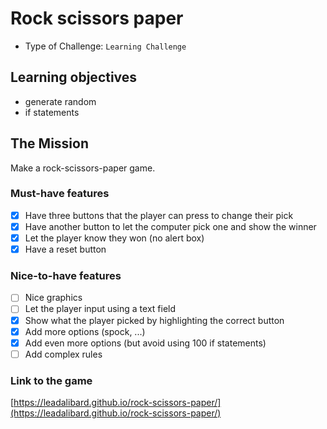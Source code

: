 # Rock scissors paper

- Type of Challenge: `Learning Challenge`

## Learning objectives
- generate random 
- if statements

## The Mission
Make a rock-scissors-paper game.

### Must-have features
- [X] Have three buttons that the player can press to change their pick
- [X] Have another button to let the computer pick one and show the winner
- [X] Let the player know they won (no alert box)
- [X] Have a reset button

### Nice-to-have features
- [ ] Nice graphics
- [ ] Let the player input using a text field
- [X] Show what the player picked by highlighting the correct button
- [X] Add more options (spock, ...)
- [X] Add even more options (but avoid using 100 if statements)
- [ ] Add complex rules

### Link to the game
[https://leadalibard.github.io/rock-scissors-paper/](https://leadalibard.github.io/rock-scissors-paper/)
